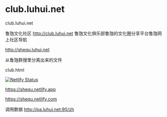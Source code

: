 # club.luhui.net


club.luhui.net


鲁虺文化社区 http://club.luhui.net 鲁虺文化俱乐部鲁虺的文化圈分享平台鲁虺网上社区导航

http://shequ.luhui.net


从鲁虺群搜里分离出来的文件

club.html


[![Netlify Status](https://api.netlify.com/api/v1/badges/ad5686db-0472-44ae-93fe-ae69cb516a3a/deploy-status)](https://app.netlify.com/sites/shequ/deploys)

https://shequ.netlify.app



https://shequ.netlify.com



调用数据
http://pa.luhui.net:90/zh




















